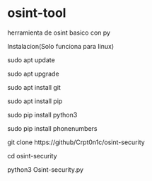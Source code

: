 # osint-tool
herramienta de osint basico con py








Instalacion(Solo funciona para linux)

sudo apt update

sudo apt upgrade

sudo apt install git

sudo apt install pip

sudo pip install python3

sudo pip install phonenumbers

git clone https://github/Crpt0n1c/osint-security

cd osint-security

python3 Osint-security.py
